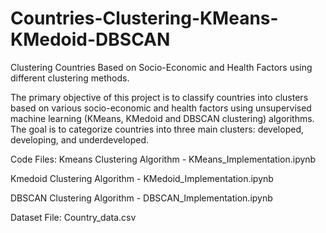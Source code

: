 # Countries-Clustering-KMeans-KMedoid-DBSCAN
Clustering Countries Based on Socio-Economic and Health Factors using different clustering methods.

The primary objective of this project is to classify countries into clusters based on various socio-economic and health factors using unsupervised machine learning (KMeans, KMedoid and DBSCAN clustering) algorithms. The goal is to categorize countries into three main clusters: developed, developing, and underdeveloped.

Code Files:
Kmeans Clustering Algorithm - KMeans_Implementation.ipynb

Kmedoid Clustering Algorithm - KMedoid_Implementation.ipynb

DBSCAN Clustering Algorithm - DBSCAN_Implementation.ipynb


Dataset File:
Country_data.csv
